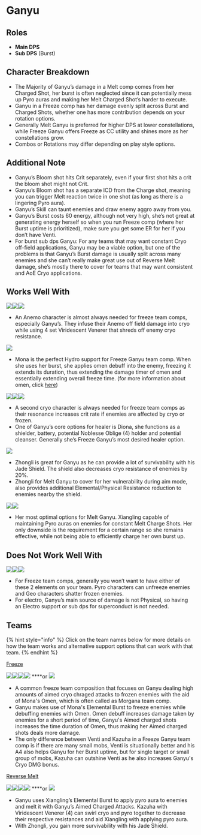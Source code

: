 # Ganyu

## **Roles**

* **Main DPS**
* **Sub DPS** \(Burst\)

## **Character Breakdown**

* The Majority of Ganyu’s damage in a Melt comp comes from her Charged Shot, her burst is often neglected since it can potentially mess up Pyro auras and making her Melt Charged Shot’s harder to execute.
* Ganyu in a Freeze comp has her damage evenly split across Burst and Charged Shots, whether one has more contribution depends on your rotation options.
* Generally Melt Ganyu is preferred for higher DPS at lower constellations, while Freeze Ganyu offers Freeze as CC utility and shines more as her constellations grow.
* Combos or Rotations may differ depending on play style options.

## **Additional Note**

* Ganyu’s Bloom shot hits Crit separately, even if your first shot hits a crit the bloom shot might not Crit.
* Ganyu’s Bloom shot has a separate ICD from the Charge shot, meaning you can trigger Melt reaction twice in one shot \(as long as there is a lingering Pyro aura\).
* Ganyu’s Skill can taunt enemies and draw enemy aggro away from you.
* Ganyu’s Burst costs 60 energy, although not very high, she’s not great at generating energy herself so when you run Freeze comp \(where her Burst uptime is prioritized\), make sure you get some ER for her if you don’t have Venti.
* For burst sub dps Ganyu: For any teams that may want constant Cryo off-field applications, Ganyu may be a viable option, but one of the problems is that Ganyu’s Burst damage is usually split across many enemies and she can’t really make great use out of Reverse Melt damage, she’s mostly there to cover for teams that may want consistent and AoE Cryo applications.

## Works Well With

![](https://lh4.googleusercontent.com/G9vSLTpWehaIj3bH5kPvrl0ClyaTjtoV_e7I6qmPAN-VnWydB8Eac1FlCK9P8XJMDH9wnfJOHMtanDv8_7T4xEtODnxA7zih2yVQ6yhpRy_pfT5S_Axsf4-euaNLkRN9ZZuDh2-O)![](https://lh3.googleusercontent.com/OfI-3tcbHKoBWzO3Exmsijvbqvzvie22rDt7HyK9DfkasW03grXhGKrJG_olOhSTCIAcWnr-TD9nWei80a3aEpi1M5XpaX7xusn7Avsh4TAhgJRf-bDyGo1YMN2w6QHHc9ArYQ_5)![](https://lh3.googleusercontent.com/Sdi_feBTyZ7QD0O3dfAdmBPwfMK3eDpD5kZaTSILDBnMfm8InOvmVpiGuVIGiFK9FOj5v4f1ECDrEZhocMOjFXQrzQHVovQMUX2ZA98csxvKwqUdwOeRMROO7TBH4Sf3gDbTeFkz)

* An Anemo character is almost always needed for freeze team comps, especially Ganyu’s. They infuse their Anemo off field damage into cryo while using 4 set Viridescent Venerer that shreds off enemy cryo resistance.

![](https://lh6.googleusercontent.com/bOG3WN8S29JpcF47bqKn_UdNp3MNiW2Z-3JFWcGmASlMhD6lYkewTwbUISwolZbTqQt6oXXuht6QWX2CfWhV_NhnWK2n380vK3cXfx0ktTJJsqri3RhAf89OFhQ9txNPXdCrwwRf)

* Mona is the perfect Hydro support for Freeze Ganyu team comp. When she uses her burst, she applies omen debuff into the enemy, freezing it extends its duration, thus extending the damage timer of omen and essentially extending overall freeze time. \(for more information about omen, click [here](../hydro/mona.md)\)

![](https://lh3.googleusercontent.com/wxEnoJ5JtYveAgzY7EbVipDKLj0DpCHLRQnNlqrQrxJaj8gtOccGBmlWrmZfdLbVTiSSyX979zIIAhFYZbCltzgWMNQbLXiZmQDwmOYu0FcEgwMqfOsPXUAPodp_vv-MjCjwKCzS)![](https://lh3.googleusercontent.com/s9fpk_SGJVY_P1sZM5v3-9jaZHSDpnEMm62pFvjOZq9XZlR0cL3BY93y9_r1nIWAVLIIDxqRuRJFxT1faL79wexWP3Vq31dL_pBOOqjqdGb2sMFitzeF9tifnPObKSjK_Fx_WKP2)![](https://lh5.googleusercontent.com/Xhjh3h5AA3RN8Ric68s6zZPLKZ-kUF9h7yu4JptLUC7xTucP9v-YRjtHAbud1uZOUBgtMMjHQ0LSL_qZ2xlnzcQgxmrmeupNLmyr8uHMb_WxCpxFEaVu_Bv7kXmjChWAhEjpCGlZ)

* A second cryo character is always needed for freeze team comps as their resonance increases crit rate if enemies are affected by cryo or frozen.
* One of Ganyu’s core options for healer is Diona, she functions as a shielder, battery, potential Noblesse Oblige \(4\) holder and potential cleanser. Generally she’s Freeze Ganyu’s most desired healer option.

![](https://lh5.googleusercontent.com/cfBkiZjm66YgHVxYLaTpYVRqjNqEdPguHDfoINcfEII-d1A7OWv5PK6YbkrI6jOpst3cRulbM8jownTsrPIwHpp6tEg5wvgjVvCS431s6mgV5kk-ciJONl_ffyczJnxpYQat_zFD)

* Zhongli is great for Ganyu as he can provide a lot of survivability with his Jade Shield. The shield also decreases cryo resistance of enemies by 20%.
* Zhongli for Melt Ganyu to cover for her vulnerability during aim mode, also provides additional Elemental/Physical Resistance reduction to enemies nearby the shield.

![](https://lh3.googleusercontent.com/HfiR9jGZ2dusaWCxfGriXSgicaxiUMb-Y-sB_amhLSDUrUjSIUMrnf0-YtFRMj3un0lg2yAUafp0Oo1PKUdE3ArZcoxzU4y5Xzv8qy6-uiPNhUYstvO93eW9BJbFfLWJ-vFW9aYX)![](https://lh4.googleusercontent.com/bGuJSrCzrKY0Nmlg0Ecn7Ly1SmbcIH-G7XWimOn37TzC7bWiCluB_I0eKTcE4n2kD3kD1N0ljojPbVxnt62_mhj_7vowoJtBbzyew8JdyeWCXUNlzxWw6Ao_kjkUxoIh3KWin66N)

* Her most optimal options for Melt Ganyu. Xiangling capable of maintaining Pyro auras on enemies for constant Melt Charge Shots. Her only downside is the requirement for a certain range so she remains effective, while not being able to efficiently charge her own burst up.

## Does Not Work Well With

![](https://lh6.googleusercontent.com/Z0EZAN7GnsQ6ow0AJKnAgGP6Ejrw9PbrmgsTlw3yobPufGX5VIpFkj21K-uI671mKeiNleTRENrzny6O0ZXmW81hoIsp8mCiPcgU77B5YrOUmR2l1ln8WxV5fDW5XloNFxFeFuI-)![](https://lh5.googleusercontent.com/cbFFzMO7AHkUthEED0BR3drwZ2Of2KYPXhuO6wOfNQ9v3FJ23vU2Qggn9aRsBALq4CyZPBmzCOzWe67cF1X4zy587ufrM3n6E_16kqSd3MWlR-pXeBWRnO73a9pepZhuJ-nbwJ89)![](https://lh6.googleusercontent.com/YReruR741vjmcXJNKaDQMbT9zNc3UdXXzR1UuA9c63DcYsjWdKpdR_khK4ygWT0l5NjvwAf_myyh3aUzWFgnerElUJAg5WqCzcvKZTHBtXgDCN7rWvIGQiEU2NGdMDJcsIai_Rir)

* For Freeze team comps, generally you won’t want to have either of these 2 elements on your team. Pyro characters can unfreeze enemies and Geo characters shatter frozen enemies.
* For electro, Ganyu’s main source of damage is not Physical, so having an Electro support or sub dps for superconduct is not needed.

## Teams

{% hint style="info" %}
Click on the team names below for more details on how the team works and alternative support options that can work with that team.
{% endhint %}

[Freeze](../../teams/freeze.md)

![](https://lh4.googleusercontent.com/HMyYrU44rfZDt8d74xXX2rcWfXwfkMGHFXZALDCqLY5t9EZ5MDs8WcQoCygo_biqjhtYZ9FjsTRFGy7hXCPaqTXfdOpzInKBkIX_6fdsqX7nOZicQ41SHEsy3ArBC4f7B6EGW87J)![](https://lh6.googleusercontent.com/bOG3WN8S29JpcF47bqKn_UdNp3MNiW2Z-3JFWcGmASlMhD6lYkewTwbUISwolZbTqQt6oXXuht6QWX2CfWhV_NhnWK2n380vK3cXfx0ktTJJsqri3RhAf89OFhQ9txNPXdCrwwRf)![](https://lh3.googleusercontent.com/wxEnoJ5JtYveAgzY7EbVipDKLj0DpCHLRQnNlqrQrxJaj8gtOccGBmlWrmZfdLbVTiSSyX979zIIAhFYZbCltzgWMNQbLXiZmQDwmOYu0FcEgwMqfOsPXUAPodp_vv-MjCjwKCzS)![](https://lh4.googleusercontent.com/G9vSLTpWehaIj3bH5kPvrl0ClyaTjtoV_e7I6qmPAN-VnWydB8Eac1FlCK9P8XJMDH9wnfJOHMtanDv8_7T4xEtODnxA7zih2yVQ6yhpRy_pfT5S_Axsf4-euaNLkRN9ZZuDh2-O) ****or ![](https://lh3.googleusercontent.com/OfI-3tcbHKoBWzO3Exmsijvbqvzvie22rDt7HyK9DfkasW03grXhGKrJG_olOhSTCIAcWnr-TD9nWei80a3aEpi1M5XpaX7xusn7Avsh4TAhgJRf-bDyGo1YMN2w6QHHc9ArYQ_5)

* A common freeze team composition that focuses on Ganyu dealing high amounts of aimed cryo chraged attacks to frozen enemies with the aid of Mona's Omen, which is often called as Morgana team comp.
* Ganyu makes use of Mona's Elemental Burst to freeze enemies while debuffing enemies with Omen. Omen debuff increases damage taken by enemies for a short period of time, Ganyu's Aimed charged shots increases the time duration of Omen, thus making her Aimed charged shots deals more damage.
* The only difference between Venti and Kazuha in a Freeze Ganyu team comp is if there are many small mobs, Venti is situationally better and his A4 also helps Ganyu for her Burst uptime, but for single target or small group of mobs, Kazuha can outshine Venti as he also increases Ganyu's Cryo DMG bonus.

[Reverse Melt](../../teams/reverse-melt.md)

![](https://lh4.googleusercontent.com/HMyYrU44rfZDt8d74xXX2rcWfXwfkMGHFXZALDCqLY5t9EZ5MDs8WcQoCygo_biqjhtYZ9FjsTRFGy7hXCPaqTXfdOpzInKBkIX_6fdsqX7nOZicQ41SHEsy3ArBC4f7B6EGW87J)![](https://lh3.googleusercontent.com/HfiR9jGZ2dusaWCxfGriXSgicaxiUMb-Y-sB_amhLSDUrUjSIUMrnf0-YtFRMj3un0lg2yAUafp0Oo1PKUdE3ArZcoxzU4y5Xzv8qy6-uiPNhUYstvO93eW9BJbFfLWJ-vFW9aYX)![](https://lh4.googleusercontent.com/bGuJSrCzrKY0Nmlg0Ecn7Ly1SmbcIH-G7XWimOn37TzC7bWiCluB_I0eKTcE4n2kD3kD1N0ljojPbVxnt62_mhj_7vowoJtBbzyew8JdyeWCXUNlzxWw6Ao_kjkUxoIh3KWin66N)![](https://lh3.googleusercontent.com/OfI-3tcbHKoBWzO3Exmsijvbqvzvie22rDt7HyK9DfkasW03grXhGKrJG_olOhSTCIAcWnr-TD9nWei80a3aEpi1M5XpaX7xusn7Avsh4TAhgJRf-bDyGo1YMN2w6QHHc9ArYQ_5) ****or ![](https://lh5.googleusercontent.com/cfBkiZjm66YgHVxYLaTpYVRqjNqEdPguHDfoINcfEII-d1A7OWv5PK6YbkrI6jOpst3cRulbM8jownTsrPIwHpp6tEg5wvgjVvCS431s6mgV5kk-ciJONl_ffyczJnxpYQat_zFD)

* Ganyu uses Xiangling’s Elemental Burst to apply pyro aura to enemies and melt it with Ganyu’s Aimed Charged Attacks. Kazuha with Viridescent Venerer \(4\) can swirl cryo and pyro together to decrease their respective resistances and aid Xiangling with applying pyro aura.
* With Zhongli, you gain more survivability with his Jade Shield.

